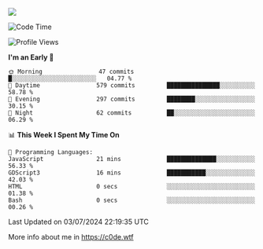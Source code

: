 <a href="https://wakatime.com"><img src="https://wakatime.com/share/@c0dezin/b7f18a7c-ab3a-40b8-8bc7-b1b7bf71f1d6.svg" /></a>

<!--START_SECTION:waka-->
![Code Time](http://img.shields.io/badge/Code%20Time-47%20hrs%2048%20mins-blue)

![Profile Views](http://img.shields.io/badge/Profile%20Views-1-blue)

**I'm an Early 🐤** 

```text
🌞 Morning                47 commits          █░░░░░░░░░░░░░░░░░░░░░░░░   04.77 % 
🌆 Daytime                579 commits         ███████████████░░░░░░░░░░   58.78 % 
🌃 Evening                297 commits         ████████░░░░░░░░░░░░░░░░░   30.15 % 
🌙 Night                  62 commits          ██░░░░░░░░░░░░░░░░░░░░░░░   06.29 % 
```


📊 **This Week I Spent My Time On** 

```text
💬 Programming Languages: 
JavaScript               21 mins             ██████████████░░░░░░░░░░░   56.33 % 
GDScript3                16 mins             ███████████░░░░░░░░░░░░░░   42.03 % 
HTML                     0 secs              ░░░░░░░░░░░░░░░░░░░░░░░░░   01.38 % 
Bash                     0 secs              ░░░░░░░░░░░░░░░░░░░░░░░░░   00.26 % 
```


 Last Updated on 03/07/2024 22:19:35 UTC
<!--END_SECTION:waka-->

More info about me in https://c0de.wtf
